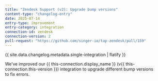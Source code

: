 ```yaml
---
title: "Zendesk Support (v2): Upgrade bump versions"
content-type: "changelog-entry"
date: 2025-07-14
entry-type: improvement
entry-category: integration
connection-id: zendesk
connection-version: 2
pull-request: "https://github.com/singer-io/tap-zendesk/pull/159"
---
```

{{ site.data.changelog.metadata.single-integration | flatify }}

We've improved our {{ this-connection.display_name }} (v{{ this-connection.this-version }}) integration to upgrade different bump versions to fix errors.